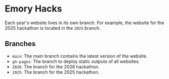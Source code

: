 # Emory Hacks

Each year's website lives in its own branch. For example, the website for the 2025 hackathon is located in the `2025` branch.

## Branches

- `main`: The main branch contains the latest version of the website.
- `gh-pages`: The branch to deploy static outputs of all websites.
- `2026`: The branch for the 2026 hackathon.
- `2025`: The branch for the 2025 hackathon.
